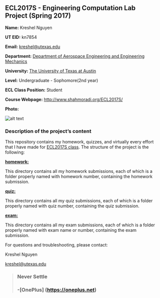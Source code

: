 ## ECL2017S - Engineering Computation Lab Project (Spring 2017)

**Name:** Kreshel Nguyen

**UT EID:** kn7854

**Email:** kreshel@utexas.edu

**Department:** [Department of Aerospace Engineering and Engineering Mechanics](http://www.ae.utexas.edu)

**University:** [The University of Texas at Austin](http://www.utexas.edu)

**Level:** Undergraduate - Sophomore(2nd year)

**ECL Class Position:** Student

**Course Webpage:** http://www.shahmoradi.org/ECL2017S/

**Photo:** 

![alt text](http://i.imgur.com/RE6D5Es.png "kresh")

### Description of the project’s content

This repository contains my homework, quizzes, and virtually every effort that I have made for [ECL2017S class](http://www.shahmoradi.org/ECL2017S/). The structure of the project is the following:

[**homework:**](ECL2017S/homework/)

This directory contains all my homework submissions, each of which is a folder properly named with homework number, containing the homework submission.

[**quiz:**](ECL2017S/quiz/)

This directory contains all my quiz submissions, each of which is a folder properly named with quiz number, containing the quiz submission.

[**exam:**](ECL2017S/exam/)

This directory contains all my exam submissions, each of which is a folder properly named with exam name or number, containing the exam submission.

For questions and troubleshooting, please contact:

Kreshel Nguyen

kreshel@utexas.edu
 
 
> ### Never Settle
> ### -[OnePlus] (https://oneplus.net)
